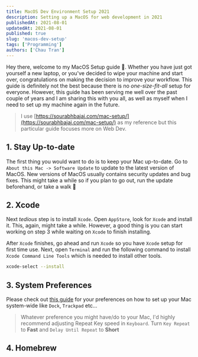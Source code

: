 ```yaml
---
title: MacOS Dev Environment Setup 2021
description: Setting up a MacOS for web development in 2021
publishedAt: 2021-08-01
updatedAt: 2021-08-01
published: true
slug: 'macos-dev-setup'
tags: ['Programming']
authors: ['Chau Tran']
---
```


Hey there, welcome to my MacOS Setup guide 👋. Whether you have just got yourself a new laptop, or you've decided to wipe your machine and start over, congratulations on making the decision to improve your workflow. This guide is definitely not the best because there is no _one-size-fit-all_ setup for everyone. However, this guide has been serving me well over the past couple of years and I am sharing this with you all, as well as myself when I need to set up my machine again in the future.

> I use [https://sourabhbajaj.com/mac-setup/](https://sourabhbajaj.com/mac-setup/) as my reference but this particular guide focuses more on Web Dev.

## 1. Stay Up-to-date

The first thing you would want to do is to keep your Mac up-to-date. Go to `About this Mac -> Software Update` to update to the latest version of MacOS. New versions of MacOS usually contains security updates and bug fixes. This might take a while so if you plan to go out, run the update beforehand, or take a walk 🏃‍

## 2. Xcode

Next _tedious_ step is to install `Xcode`. Open `AppStore`, look for `Xcode` and install it. This, again, might take a while. However, a good thing is you can start working on step 3 while waiting on `Xcode` to finish installing.

After `Xcode` finishes, go ahead and run `Xcode` so you have `Xcode` setup for first time use. Next, open `Terminal` and run the following command to install `Xcode Command Line Tools` which is needed to install other tools.

```bash
xcode-select --install
```

## 3. System Preferences

Please check out [this guide](https://sourabhbajaj.com/mac-setup/SystemPreferences/) for your preferences on how to set up your Mac system-wide like `Dock`, `Trackpad` etc...

> Whatever preference you might have/do to your Mac, I'd highly recommend adjusting Repeat Key speed in `Keyboard`. Turn `Key Repeat` to **Fast** and `Delay Until Repeat` to **Short**

## 4. Homebrew


